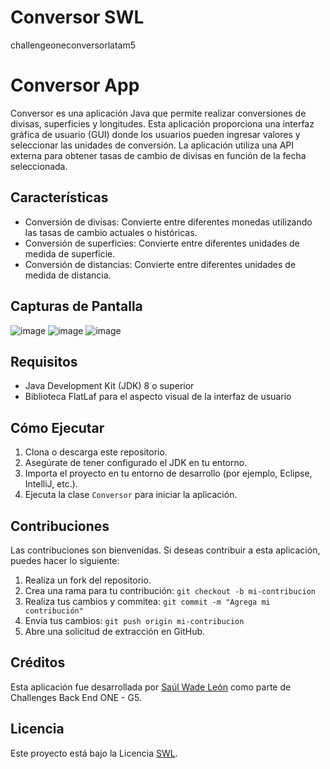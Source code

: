 # Conversor SWL
challengeoneconversorlatam5

# Conversor App

Conversor es una aplicación Java que permite realizar conversiones de divisas, superficies y longitudes. Esta aplicación proporciona una interfaz gráfica de usuario (GUI) donde los usuarios pueden ingresar valores y seleccionar las unidades de conversión. La aplicación utiliza una API externa para obtener tasas de cambio de divisas en función de la fecha seleccionada.

## Características

- Conversión de divisas: Convierte entre diferentes monedas utilizando las tasas de cambio actuales o históricas.
- Conversión de superficies: Convierte entre diferentes unidades de medida de superficie.
- Conversión de distancias: Convierte entre diferentes unidades de medida de distancia.

## Capturas de Pantalla

![image](https://github.com/saulwadeleon/conversorSWL/assets/128748724/c29b81f9-1a68-4f3c-8baa-85dfb152d10f)
![image](https://github.com/saulwadeleon/conversorSWL/assets/128748724/de9f5510-bfde-454f-a778-98731672a684)
![image](https://github.com/saulwadeleon/conversorSWL/assets/128748724/2153212b-d3e8-45ea-84df-eb9c3aa8148b)



## Requisitos

- Java Development Kit (JDK) 8 o superior
- Biblioteca FlatLaf para el aspecto visual de la interfaz de usuario

## Cómo Ejecutar

1. Clona o descarga este repositorio.
2. Asegúrate de tener configurado el JDK en tu entorno.
3. Importa el proyecto en tu entorno de desarrollo (por ejemplo, Eclipse, IntelliJ, etc.).
4. Ejecuta la clase `Conversor` para iniciar la aplicación.

## Contribuciones

Las contribuciones son bienvenidas. Si deseas contribuir a esta aplicación, puedes hacer lo siguiente:

1. Realiza un fork del repositorio.
2. Crea una rama para tu contribución: `git checkout -b mi-contribucion`
3. Realiza tus cambios y commitea: `git commit -m "Agrega mi contribución"`
4. Envía tus cambios: `git push origin mi-contribucion`
5. Abre una solicitud de extracción en GitHub.

## Créditos

Esta aplicación fue desarrollada por [Saúl Wade León](https://github.com/saulwadeleon) como parte de Challenges Back End ONE - G5.

## Licencia

Este proyecto está bajo la Licencia [SWL](LICENSE).

